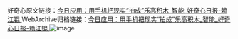 好奇心原文链接：[今日应用：用手机把现实“拍成”乐高积木_智能_好奇心日报-赖江锟 ](https://www.qdaily.com/articles/12380.html)
WebArchive归档链接：[今日应用：用手机把现实“拍成”乐高积木_智能_好奇心日报-赖江锟 ](http://web.archive.org/web/20160806014637/http://www.qdaily.com/articles/12380.html)
![image](http://ww3.sinaimg.cn/large/007d5XDply1g3x0ney3zsj30u03qe1kx)